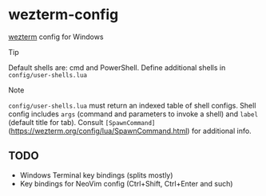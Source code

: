 # wezterm-config

[wezterm](https://github.com/wezterm/wezterm) config for Windows

>[!TIP]
> Default shells are: cmd and PowerShell. Define additional shells in `config/user-shells.lua`

> [!NOTE]
> `config/user-shells.lua` must return an indexed table of shell configs. Shell config includes `args` (command and parameters to invoke a shell) and `label` (default title for tab). Consult `[SpawnCommand]`(https://wezterm.org/config/lua/SpawnCommand.html) for additional info.

## TODO

- Windows Terminal key bindings (splits mostly)
- Key bindings for NeoVim config (Ctrl+Shift, Ctrl+Enter and such)
